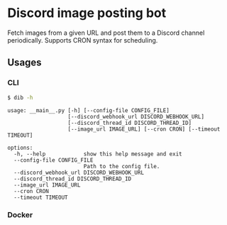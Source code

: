 # Discord image posting bot

Fetch images from a given URL and post them to a Discord channel periodically. 
 Supports CRON syntax for scheduling.

## Usages

### CLI

```bash
$ dib -h
```

```text
usage: __main__.py [-h] [--config-file CONFIG_FILE]
                   [--discord_webhook_url DISCORD_WEBHOOK_URL]
                   [--discord_thread_id DISCORD_THREAD_ID]
                   [--image_url IMAGE_URL] [--cron CRON] [--timeout TIMEOUT]

options:
  -h, --help            show this help message and exit
  --config-file CONFIG_FILE
                        Path to the config file.
  --discord_webhook_url DISCORD_WEBHOOK_URL
  --discord_thread_id DISCORD_THREAD_ID
  --image_url IMAGE_URL
  --cron CRON
  --timeout TIMEOUT
```

### Docker

